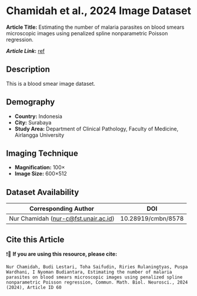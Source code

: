 # **Chamidah et al., 2024 Image Dataset**  
**Article Title:** Estimating the number of malaria parasites on blood smears microscopic images using penalized spline nonparametric Poisson regression.

**_Article Link_:** [ref](https://scik.org/index.php/cmbn/article/download/8578/3995)


## **Description**
This is a blood smear image dataset.


## **Demography**
+ **Country:** Indonesia
+ **City:** Surabaya
+ **Study Area:**  Department of Clinical Pathology, Faculty of Medicine, Airlangga University


## **Imaging Technique**
+ **Magnification:** 100× 
+ **Image Size:** 600×512

  

## **Dataset Availability**

|**Corresponding Author**|**DOI**|
|:---:|:---:|
|Nur Chamidah (nur-c@fst.unair.ac.id)|10.28919/cmbn/8578|


## **Cite this Article**

❗🛑 **If you are using this resource, please cite:** 

```
Nur Chamidah, Budi Lestari, Toha Saifudin, Riries Rulaningtyas, Puspa Wardhani, I Nyoman Budiantara, Estimating the number of malaria parasites on blood smears microscopic images using penalized spline nonparametric Poisson regression, Commun. Math. Biol. Neurosci., 2024 (2024), Article ID 60
```
